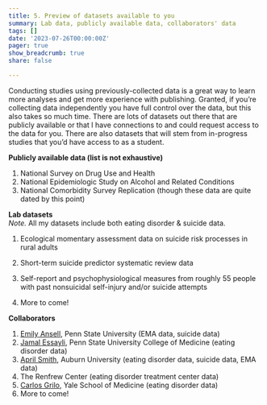 ```yaml
---
title: 5. Preview of datasets available to you
summary: Lab data, publicly available data, collaborators' data
tags: []
date: '2023-07-26T00:00:00Z'
pager: true
show_breadcrumb: true
share: false

---
```

Conducting studies using previously-collected data is a great way to learn more analyses and get more experience with publishing. Granted, if you’re collecting data independently you have full control over the data, but this also takes so much time. There are lots of datasets out there that are publicly available or that I have connections to and could request access to the data for you. There are also datasets that will stem from in-progress studies that you’d have access to as a student.

**Publicly available data (list is not exhaustive)**
1. National Survey on Drug Use and Health
2. National Epidemiologic Study on Alcohol and Related Conditions 
3. National Comorbidity Survey Replication (though these data are quite dated by this point)

**Lab datasets**<br>
*Note.* All my datasets include both eating disorder & suicide data.

1. Ecological momentary assessment data on suicide risk processes in rural adults

2. Short-term suicide predictor systematic review data

3. Self-report and psychophysiological measures from roughly 55 people with past nonsuicidal self-injury and/or suicide attempts

4. More to come!

**Collaborators**
1. [Emily Ansell](https://sites.psu.edu/repeatlab/), Penn State University (EMA data, suicide data)
2. [Jamal Essayli](https://sites.psu.edu/abhlab/), Penn State University College of Medicine (eating disorder data)
3. [April Smith](https://www.redslab.org), Auburn University (eating disorder data, suicide data, EMA data)
4. The Renfrew Center (eating disorder treatment center data)
5. [Carlos Grilo](https://medicine.yale.edu/psychiatry/research/programs/clinical_people/power/?locationId=354), Yale School of Medicine (eating disorder data)
6. More to come!

